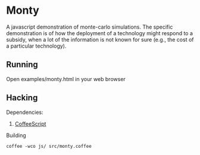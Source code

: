 Monty
=====

A javascript demonstration of monte-carlo simulations. The specific demonstration is of how the deployment of a technology might respond
to a subsidy, when a lot of the information is not known for sure (e.g., the cost of a particular technology).

Running
-------

Open examples/monty.html in your web browser

Hacking
-------

Dependencies:

1. [CoffeeScript](http://jashkenas.github.com/coffee-script/)

Building

    coffee -wco js/ src/monty.coffee
   